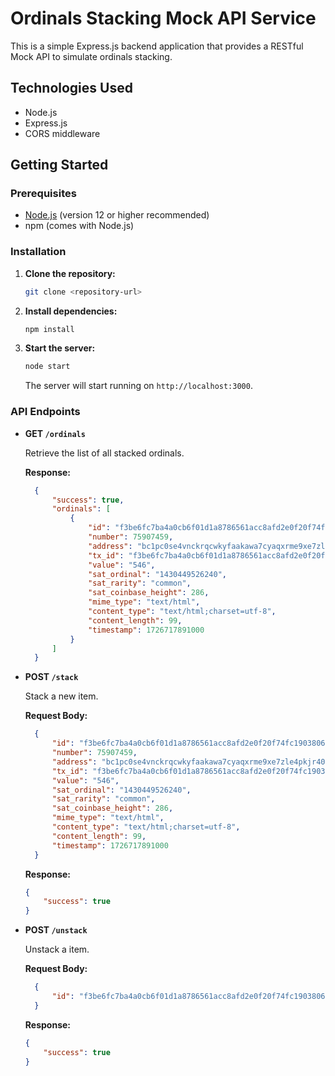 # Ordinals Stacking Mock API Service

This is a simple Express.js backend application that provides a RESTful Mock API to simulate ordinals stacking.

## Technologies Used

- Node.js
- Express.js
- CORS middleware

## Getting Started

### Prerequisites

- [Node.js](https://nodejs.org/) (version 12 or higher recommended)
- npm (comes with Node.js)

### Installation

1. **Clone the repository:**

   ```bash
   git clone <repository-url>
   ```

2. **Install dependencies:**

   ```bash
   npm install
   ```

3. **Start the server:**

   ```bash
   node start
   ```

   The server will start running on `http://localhost:3000`.

### API Endpoints

- **GET `/ordinals`**
  
  Retrieve the list of all stacked ordinals.

  **Response:**

  ```json
    {
        "success": true,
        "ordinals": [
            {
                "id": "f3be6fc7ba4a0cb6f01d1a8786561acc8afd2e0f20f74fc1903806a61012b1ffi0",
                "number": 75907459,
                "address": "bc1pc0se4vnckrqcwkyfaakawa7cyaqxrme9xe7zle4pkjr4004jqpfstvlk4x",
                "tx_id": "f3be6fc7ba4a0cb6f01d1a8786561acc8afd2e0f20f74fc1903806a61012b1ff",
                "value": "546",
                "sat_ordinal": "1430449526240",
                "sat_rarity": "common",
                "sat_coinbase_height": 286,
                "mime_type": "text/html",
                "content_type": "text/html;charset=utf-8",
                "content_length": 99,
                "timestamp": 1726717891000
            }
        ]
    }
  ```

- **POST `/stack`**
  
  Stack a new item.

  **Request Body:**

  ```json
    {
        "id": "f3be6fc7ba4a0cb6f01d1a8786561acc8afd2e0f20f74fc1903806a61012b1ffi0",
        "number": 75907459,
        "address": "bc1pc0se4vnckrqcwkyfaakawa7cyaqxrme9xe7zle4pkjr4004jqpfstvlk4x",
        "tx_id": "f3be6fc7ba4a0cb6f01d1a8786561acc8afd2e0f20f74fc1903806a61012b1ff",
        "value": "546",
        "sat_ordinal": "1430449526240",
        "sat_rarity": "common",
        "sat_coinbase_height": 286,
        "mime_type": "text/html",
        "content_type": "text/html;charset=utf-8",
        "content_length": 99,
        "timestamp": 1726717891000
    }
  ```

  **Response:**

  ```json
  {
      "success": true
  }
  ```

- **POST `/unstack`**
  
  Unstack a item.

  **Request Body:**

  ```json
    {
        "id": "f3be6fc7ba4a0cb6f01d1a8786561acc8afd2e0f20f74fc1903806a61012b1ffi0"
    }
  ```

  **Response:**

  ```json
  {
      "success": true
  }
  ```
